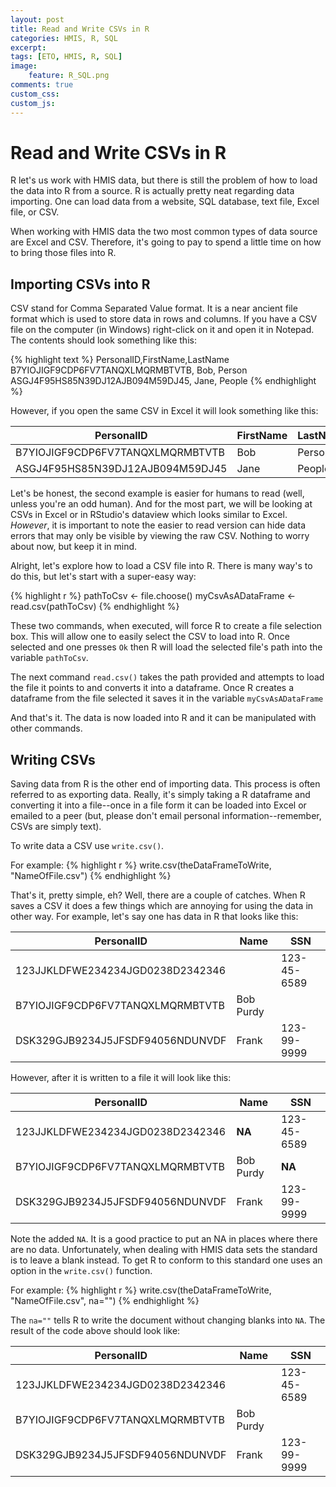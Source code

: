 ```yaml
---
layout: post
title: Read and Write CSVs in R
categories: HMIS, R, SQL
excerpt: 
tags: [ETO, HMIS, R, SQL]
image: 
    feature: R_SQL.png
comments: true
custom_css:
custom_js: 
---
```


# Read and Write CSVs in R
R let's us work with HMIS data, but there is still the problem of how to load the data into R from a source.  R is actually pretty neat regarding data importing.  One can load data from a website, SQL database, text file, Excel file, or CSV.

When working with HMIS data the two most common types of data source are Excel and CSV.  Therefore, it's going to pay to spend a little time on how to bring those files into R.

## Importing CSVs into R
CSV stand for Comma Separated Value format.  It is a near ancient file format which is used to store data in rows and columns.  If you have a CSV file on the computer (in Windows) right-click on it and open it in Notepad.  The contents should look something like this:

{% highlight text %}
PersonalID,FirstName,LastName
B7YIOJIGF9CDP6FV7TANQXLMQRMBTVTB, Bob, Person
ASGJ4F95HS85N39DJ12AJB094M59DJ45, Jane, People
{% endhighlight %}

However, if you open the same CSV in Excel it will look something like this:

PersonalID | FirstName | LastName
---------|----------|---------
 B7YIOJIGF9CDP6FV7TANQXLMQRMBTVTB | Bob | Person
 ASGJ4F95HS85N39DJ12AJB094M59DJ45 | Jane | People

 Let's be honest, the second example is easier for humans to read (well, unless you're an odd human).  And for the most part, we will be looking at CSVs in Excel or in RStudio's dataview which looks similar to Excel.  *_However_*, it is important to note the easier to read version can hide data errors that may only be visible by viewing the raw CSV.  Nothing to worry about now, but keep it in mind.

 Alright, let's explore how to load a CSV file into R.  There is many way's to do this, but let's start with a super-easy way:

 {% highlight r %}
pathToCsv <- file.choose()
myCsvAsADataFrame <- read.csv(pathToCsv)
 {% endhighlight %}

These two commands, when executed, will force R to create a file selection box. This will allow one to easily select the CSV to load into R.  Once selected and one presses `Ok` then R will load the selected file's path into the variable `pathToCsv`.

The next command `read.csv()` takes the path provided and attempts to load the file it points to and converts it into a dataframe.  Once R creates a dataframe from the file selected it saves it in the variable `myCsvAsADataFrame`

And that's it.  The data is now loaded into R and it can be manipulated with other commands.

## Writing CSVs
Saving data from R is the other end of importing data.  This process is often referred to as exporting data.  Really, it's simply taking a R dataframe and converting it into a file--once in a file form it can be loaded into Excel or emailed to a peer (but, please don't email personal information--remember, CSVs are simply text).

To write data a CSV use `write.csv()`.  

For example:
{% highlight r %}
write.csv(theDataFrameToWrite, "NameOfFile.csv")
{% endhighlight %}

That's it, pretty simple, eh?  Well, there are a couple of catches.  When R saves a CSV it does a few things which are annoying for using the data in other way.  For example, let's say one has data in R that looks like this:

PersonalID | Name | SSN
---------|----------|---------
 123JJKLDFWE234234JGD0238D2342346 |  | 123-45-6589
 B7YIOJIGF9CDP6FV7TANQXLMQRMBTVTB | Bob Purdy | 
 DSK329GJB9234J5JFSDF94056NDUNVDF | Frank | 123-99-9999

However, after it is written to a file it will look like this:

PersonalID | Name | SSN
---------|----------|---------
 123JJKLDFWE234234JGD0238D2342346 | **NA** | 123-45-6589
 B7YIOJIGF9CDP6FV7TANQXLMQRMBTVTB | Bob Purdy | **NA**
 DSK329GJB9234J5JFSDF94056NDUNVDF | Frank | 123-99-9999

 Note the added `NA`.  It is a good practice to put an NA in places where there are no data.  Unfortunately, when dealing with HMIS data sets the standard is to leave a blank instead.  To get R to conform to this standard one uses an option in the `write.csv()` function.  

 For example:
{% highlight r %}
write.csv(theDataFrameToWrite, "NameOfFile.csv", na="")
{% endhighlight %}

The `na=""` tells R to write the document without changing blanks into `NA`.  The result of the code above should look like:

PersonalID | Name | SSN
---------|----------|---------
 123JJKLDFWE234234JGD0238D2342346 |  | 123-45-6589
 B7YIOJIGF9CDP6FV7TANQXLMQRMBTVTB | Bob Purdy | 
 DSK329GJB9234J5JFSDF94056NDUNVDF | Frank | 123-99-9999